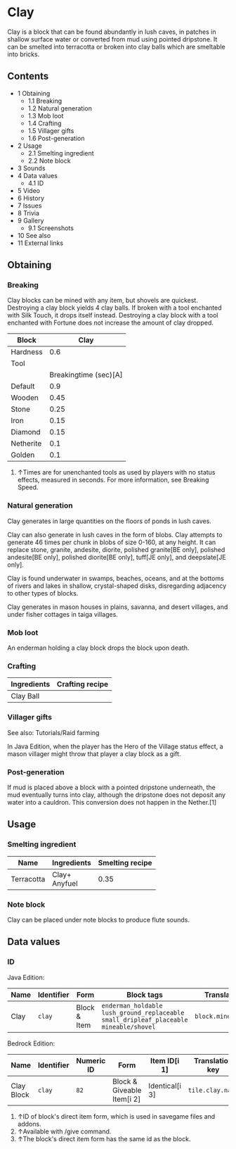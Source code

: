 # Clay
Clay is a block that can be found abundantly in lush caves, in patches in shallow surface water or converted from mud using pointed dripstone. It can be smelted into terracotta or broken into clay balls which are smeltable into bricks. 

## Contents
- 1 Obtaining
	- 1.1 Breaking
	- 1.2 Natural generation
	- 1.3 Mob loot
	- 1.4 Crafting
	- 1.5 Villager gifts
	- 1.6 Post-generation
- 2 Usage
	- 2.1 Smelting ingredient
	- 2.2 Note block
- 3 Sounds
- 4 Data values
	- 4.1 ID
- 5 Video
- 6 History
- 7 Issues
- 8 Trivia
- 9 Gallery
	- 9.1 Screenshots
- 10 See also
- 11 External links

## Obtaining
### Breaking
Clay blocks can be mined with any item, but shovels are quickest. Destroying a clay block yields 4 clay balls. If broken with a tool enchanted with Silk Touch, it drops itself instead. Destroying a clay block with a tool enchanted with Fortune does not increase the amount of clay dropped.

| Block     | Clay                  |
|-----------|-----------------------|
| Hardness  | 0.6                   |
| Tool      |                       |
|           | Breakingtime (sec)[A] |
| Default   | 0.9                   |
| Wooden    | 0.45                  |
| Stone     | 0.25                  |
| Iron      | 0.15                  |
| Diamond   | 0.15                  |
| Netherite | 0.1                   |
| Golden    | 0.1                   |

1. ↑Times are for unenchanted tools as used by players with no status effects, measured in seconds. For more information, see Breaking Speed.

### Natural generation
Clay generates in large quantities on the floors of ponds in lush caves.

Clay can also generate in lush caves in the form of blobs. Clay attempts to generate 46 times per chunk in blobs of size 0-160, at any height. It can replace stone, granite, andesite, diorite, polished granite‌[BE  only], polished andesite‌[BE  only], polished diorite‌[BE  only], tuff‌[JE  only], and deepslate‌[JE  only].

Clay is found underwater in swamps, beaches, oceans, and at the bottoms of rivers and lakes in shallow, crystal-shaped disks, disregarding adjacency to other types of blocks.

Clay generates in mason houses in plains, savanna, and desert villages, and under fisher cottages in taiga villages.


### Mob loot
An enderman holding a clay block drops the block upon death.

### Crafting
| Ingredients | Crafting recipe |
|-------------|-----------------|
| Clay Ball   |                 |

### Villager gifts
See also: Tutorials/Raid farming

In Java Edition, when the player has the Hero of the Village status effect, a mason villager might throw that player a clay block as a gift.

### Post-generation
If mud is placed above a block with a pointed dripstone underneath, the mud eventually turns into clay, although the dripstone does not deposit any water into a cauldron. This conversion does not happen in the Nether.[1]

## Usage
### Smelting ingredient
| Name       | Ingredients       | Smelting recipe |
|------------|-------------------|-----------------|
| Terracotta | Clay+<br/>Anyfuel | 0.35            |

### Note block
Clay can be placed under note blocks to produce flute sounds.

## Data values
### ID
Java Edition:

| Name | Identifier | Form         | Block tags                                                                                               | Translation key        |
|------|------------|--------------|----------------------------------------------------------------------------------------------------------|------------------------|
| Clay | `clay`     | Block & Item | `enderman_holdable`<br/>`lush_ground_replaceable‌`<br/>`small_dripleaf_placeable‌`<br/>`mineable/shovel` | `block.minecraft.clay` |

Bedrock Edition:

| Name       | Identifier | Numeric ID | Form                       | Item ID[i 1]   | Translation key  |
|------------|------------|------------|----------------------------|----------------|------------------|
| Clay Block | `clay`     | `82`       | Block & Giveable Item[i 2] | Identical[i 3] | `tile.clay.name` |

1. ↑ID of block's direct item form, which is used in savegame files and addons.
2. ↑Available with /give command.
3. ↑The block's direct item form has the same id as the block.

